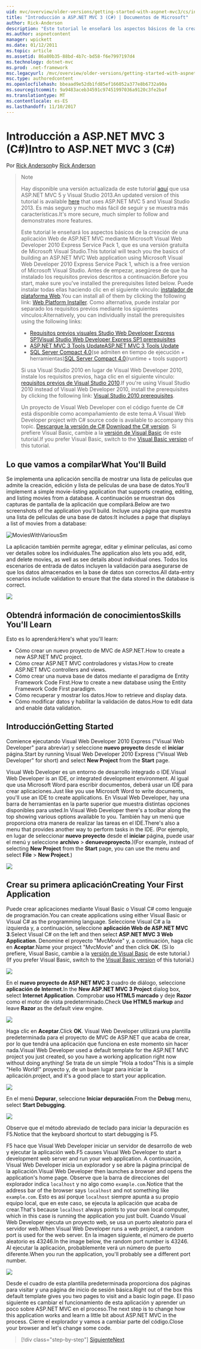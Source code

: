 ```yaml
---
uid: mvc/overview/older-versions/getting-started-with-aspnet-mvc3/cs/intro-to-aspnet-mvc-3
title: "Introducción a ASP.NET MVC 3 (C#) | Documentos de Microsoft"
author: Rick-Anderson
description: "Este tutorial le enseñará los aspectos básicos de la creación de una aplicación Web de ASP.NET MVC mediante Microsoft Visual Web Developer 2010 Express Service Pack 1, que es..."
ms.author: aspnetcontent
manager: wpickett
ms.date: 01/12/2011
ms.topic: article
ms.assetid: 86a80b35-88bd-4b7c-bd58-f6e7997197d4
ms.technology: dotnet-mvc
ms.prod: .net-framework
msc.legacyurl: /mvc/overview/older-versions/getting-started-with-aspnet-mvc3/cs/intro-to-aspnet-mvc-3
msc.type: authoredcontent
ms.openlocfilehash: bbeaad9e52db1fd85ef166052a377e8b6732a90a
ms.sourcegitcommit: 9a9483aceb34591c97451997036a9120c3fe2baf
ms.translationtype: MT
ms.contentlocale: es-ES
ms.lasthandoff: 11/10/2017
---
```

<a name="intro-to-aspnet-mvc-3-c"></a><span data-ttu-id="54d4c-103">Introducción a ASP.NET MVC 3 (C#)</span><span class="sxs-lookup"><span data-stu-id="54d4c-103">Intro to ASP.NET MVC 3 (C#)</span></span>
====================
<span data-ttu-id="54d4c-104">Por [Rick Anderson](https://github.com/Rick-Anderson)</span><span class="sxs-lookup"><span data-stu-id="54d4c-104">by [Rick Anderson](https://github.com/Rick-Anderson)</span></span>

> > [!NOTE]
> > <span data-ttu-id="54d4c-105">Hay disponible una versión actualizada de este tutorial [aquí](../../../getting-started/introduction/getting-started.md) que usa ASP.NET MVC 5 y Visual Studio 2013.</span><span class="sxs-lookup"><span data-stu-id="54d4c-105">An updated version of this tutorial is available [here](../../../getting-started/introduction/getting-started.md) that uses ASP.NET MVC 5 and Visual Studio 2013.</span></span> <span data-ttu-id="54d4c-106">Es más seguro y mucho más fácil de seguir y se muestra más características.</span><span class="sxs-lookup"><span data-stu-id="54d4c-106">It's more secure, much simpler to follow and demonstrates more features.</span></span>
> 
> 
> <span data-ttu-id="54d4c-107">Este tutorial le enseñará los aspectos básicos de la creación de una aplicación Web de ASP.NET MVC mediante Microsoft Visual Web Developer 2010 Express Service Pack 1, que es una versión gratuita de Microsoft Visual Studio.</span><span class="sxs-lookup"><span data-stu-id="54d4c-107">This tutorial will teach you the basics of building an ASP.NET MVC Web application using Microsoft Visual Web Developer 2010 Express Service Pack 1, which is a free version of Microsoft Visual Studio.</span></span> <span data-ttu-id="54d4c-108">Antes de empezar, asegúrese de que ha instalado los requisitos previos descritos a continuación.</span><span class="sxs-lookup"><span data-stu-id="54d4c-108">Before you start, make sure you've installed the prerequisites listed below.</span></span> <span data-ttu-id="54d4c-109">Puede instalar todas ellas haciendo clic en el siguiente vínculo: [instalador de plataforma Web](https://www.microsoft.com/web/gallery/install.aspx?appid=VWD2010SP1Pack).</span><span class="sxs-lookup"><span data-stu-id="54d4c-109">You can install all of them by clicking the following link: [Web Platform Installer](https://www.microsoft.com/web/gallery/install.aspx?appid=VWD2010SP1Pack).</span></span> <span data-ttu-id="54d4c-110">Como alternativa, puede instalar por separado los requisitos previos mediante los siguientes vínculos:</span><span class="sxs-lookup"><span data-stu-id="54d4c-110">Alternatively, you can individually install the prerequisites using the following links:</span></span>
> 
> - [<span data-ttu-id="54d4c-111">Requisitos previos visuales Studio Web Developer Express SP1</span><span class="sxs-lookup"><span data-stu-id="54d4c-111">Visual Studio Web Developer Express SP1 prerequisites</span></span>](https://www.microsoft.com/web/gallery/install.aspx?appid=VWD2010SP1Pack)
> - [<span data-ttu-id="54d4c-112">ASP.NET MVC 3 Tools Update</span><span class="sxs-lookup"><span data-stu-id="54d4c-112">ASP.NET MVC 3 Tools Update</span></span>](https://www.microsoft.com/web/gallery/install.aspx?appsxml=&amp;appid=MVC3)
> - <span data-ttu-id="54d4c-113">[SQL Server Compact 4.0](https://www.microsoft.com/web/gallery/install.aspx?appid=SQLCE;SQLCEVSTools_4_0)(se admiten en tiempo de ejecución + herramientas)</span><span class="sxs-lookup"><span data-stu-id="54d4c-113">[SQL Server Compact 4.0](https://www.microsoft.com/web/gallery/install.aspx?appid=SQLCE;SQLCEVSTools_4_0)(runtime + tools support)</span></span>
> 
> <span data-ttu-id="54d4c-114">Si usa Visual Studio 2010 en lugar de Visual Web Developer 2010, instale los requisitos previos, haga clic en el siguiente vínculo: [requisitos previos de Visual Studio 2010](https://www.microsoft.com/web/gallery/install.aspx?appsxml=&amp;appid=VS2010SP1Pack).</span><span class="sxs-lookup"><span data-stu-id="54d4c-114">If you're using Visual Studio 2010 instead of Visual Web Developer 2010, install the prerequisites by clicking the following link: [Visual Studio 2010 prerequisites](https://www.microsoft.com/web/gallery/install.aspx?appsxml=&amp;appid=VS2010SP1Pack).</span></span>
> 
> <span data-ttu-id="54d4c-115">Un proyecto de Visual Web Developer con el código fuente de C# está disponible como acompañamiento de este tema.</span><span class="sxs-lookup"><span data-stu-id="54d4c-115">A Visual Web Developer project with C# source code is available to accompany this topic.</span></span> <span data-ttu-id="54d4c-116">[Descargue la versión de C#](https://code.msdn.microsoft.com/Introduction-to-MVC-3-10d1b098).</span><span class="sxs-lookup"><span data-stu-id="54d4c-116">[Download the C# version](https://code.msdn.microsoft.com/Introduction-to-MVC-3-10d1b098).</span></span> <span data-ttu-id="54d4c-117">Si prefiere Visual Basic, cambie a la [versión de Visual Basic](../vb/intro-to-aspnet-mvc-3.md) de este tutorial.</span><span class="sxs-lookup"><span data-stu-id="54d4c-117">If you prefer Visual Basic, switch to the [Visual Basic version](../vb/intro-to-aspnet-mvc-3.md) of this tutorial.</span></span>


## <a name="what-youll-build"></a><span data-ttu-id="54d4c-118">Lo que vamos a compilar</span><span class="sxs-lookup"><span data-stu-id="54d4c-118">What You'll Build</span></span>

<span data-ttu-id="54d4c-119">Se implementa una aplicación sencilla de mostrar una lista de películas que admite la creación, edición y lista de películas de una base de datos.</span><span class="sxs-lookup"><span data-stu-id="54d4c-119">You'll implement a simple movie-listing application that supports creating, editing, and listing movies from a database.</span></span> <span data-ttu-id="54d4c-120">A continuación se muestran dos capturas de pantalla de la aplicación que compilará.</span><span class="sxs-lookup"><span data-stu-id="54d4c-120">Below are two screenshots of the application you'll build.</span></span> <span data-ttu-id="54d4c-121">Incluye una página que muestra una lista de películas de una base de datos:</span><span class="sxs-lookup"><span data-stu-id="54d4c-121">It includes a page that displays a list of movies from a database:</span></span>

![MoviesWithVariousSm](intro-to-aspnet-mvc-3/_static/image1.png)

<span data-ttu-id="54d4c-123">La aplicación también permite agregar, editar y eliminar películas, así como ver detalles sobre los individuales.</span><span class="sxs-lookup"><span data-stu-id="54d4c-123">The application also lets you add, edit, and delete movies, as well as see details about individual ones.</span></span> <span data-ttu-id="54d4c-124">Todos los escenarios de entrada de datos incluyen la validación para asegurarse de que los datos almacenados en la base de datos son correctos.</span><span class="sxs-lookup"><span data-stu-id="54d4c-124">All data-entry scenarios include validation to ensure that the data stored in the database is correct.</span></span>

![](intro-to-aspnet-mvc-3/_static/image2.png)

## <a name="skills-youll-learn"></a><span data-ttu-id="54d4c-125">Obtendrá información de conocimientos</span><span class="sxs-lookup"><span data-stu-id="54d4c-125">Skills You'll Learn</span></span>

<span data-ttu-id="54d4c-126">Esto es lo aprenderá:</span><span class="sxs-lookup"><span data-stu-id="54d4c-126">Here's what you'll learn:</span></span>

- <span data-ttu-id="54d4c-127">Cómo crear un nuevo proyecto de MVC de ASP.NET.</span><span class="sxs-lookup"><span data-stu-id="54d4c-127">How to create a new ASP.NET MVC project.</span></span>
- <span data-ttu-id="54d4c-128">Cómo crear ASP.NET MVC controladores y vistas.</span><span class="sxs-lookup"><span data-stu-id="54d4c-128">How to create ASP.NET MVC controllers and views.</span></span>
- <span data-ttu-id="54d4c-129">Cómo crear una nueva base de datos mediante el paradigma de Entity Framework Code First.</span><span class="sxs-lookup"><span data-stu-id="54d4c-129">How to create a new database using the Entity Framework Code First paradigm.</span></span>
- <span data-ttu-id="54d4c-130">Cómo recuperar y mostrar los datos.</span><span class="sxs-lookup"><span data-stu-id="54d4c-130">How to retrieve and display data.</span></span>
- <span data-ttu-id="54d4c-131">Cómo modificar datos y habilitar la validación de datos.</span><span class="sxs-lookup"><span data-stu-id="54d4c-131">How to edit data and enable data validation.</span></span>

## <a name="getting-started"></a><span data-ttu-id="54d4c-132">Introducción</span><span class="sxs-lookup"><span data-stu-id="54d4c-132">Getting Started</span></span>

<span data-ttu-id="54d4c-133">Comience ejecutando Visual Web Developer 2010 Express ("Visual Web Developer" para abreviar) y seleccione **nuevo proyecto** desde el **iniciar** página.</span><span class="sxs-lookup"><span data-stu-id="54d4c-133">Start by running Visual Web Developer 2010 Express ("Visual Web Developer" for short) and select **New Project** from the **Start** page.</span></span>

<span data-ttu-id="54d4c-134">Visual Web Developer es un entorno de desarrollo integrado o IDE.</span><span class="sxs-lookup"><span data-stu-id="54d4c-134">Visual Web Developer is an IDE, or integrated development environment.</span></span> <span data-ttu-id="54d4c-135">Al igual que usa Microsoft Word para escribir documentos, deberá usar un IDE para crear aplicaciones.</span><span class="sxs-lookup"><span data-stu-id="54d4c-135">Just like you use Microsoft Word to write documents, you'll use an IDE to create applications.</span></span> <span data-ttu-id="54d4c-136">En Visual Web Developer, hay una barra de herramientas en la parte superior que muestra distintas opciones disponibles para usted.</span><span class="sxs-lookup"><span data-stu-id="54d4c-136">In Visual Web Developer there's a toolbar along the top showing various options available to you.</span></span> <span data-ttu-id="54d4c-137">También hay un menú que proporciona otra manera de realizar las tareas en el IDE.</span><span class="sxs-lookup"><span data-stu-id="54d4c-137">There's also a menu that provides another way to perform tasks in the IDE.</span></span> <span data-ttu-id="54d4c-138">(Por ejemplo, en lugar de seleccionar **nuevo proyecto** desde el **iniciar** página, puede usar el menú y seleccione **archivo** &gt; **denuevoproyecto**.)</span><span class="sxs-lookup"><span data-stu-id="54d4c-138">(For example, instead of selecting **New Project** from the **Start** page, you can use the menu and select **File** &gt; **New Project**.)</span></span>

[![](intro-to-aspnet-mvc-3/_static/image4.png)](intro-to-aspnet-mvc-3/_static/image3.png)

## <a name="creating-your-first-application"></a><span data-ttu-id="54d4c-139">Crear su primera aplicación</span><span class="sxs-lookup"><span data-stu-id="54d4c-139">Creating Your First Application</span></span>

<span data-ttu-id="54d4c-140">Puede crear aplicaciones mediante Visual Basic o Visual C# como lenguaje de programación.</span><span class="sxs-lookup"><span data-stu-id="54d4c-140">You can create applications using either Visual Basic or Visual C# as the programming language.</span></span> <span data-ttu-id="54d4c-141">Seleccione Visual C# a la izquierda y, a continuación, seleccione **aplicación Web de ASP.NET MVC 3**.</span><span class="sxs-lookup"><span data-stu-id="54d4c-141">Select Visual C# on the left and then select **ASP.NET MVC 3 Web Application**.</span></span> <span data-ttu-id="54d4c-142">Denomine el proyecto "MvcMovie" y, a continuación, haga clic en **Aceptar**.</span><span class="sxs-lookup"><span data-stu-id="54d4c-142">Name your project "MvcMovie" and then click **OK**.</span></span> <span data-ttu-id="54d4c-143">(Si lo prefiere, Visual Basic, cambie a la [versión de Visual Basic](../vb/intro-to-aspnet-mvc-3.md) de este tutorial.)</span><span class="sxs-lookup"><span data-stu-id="54d4c-143">(If you prefer Visual Basic, switch to the [Visual Basic version](../vb/intro-to-aspnet-mvc-3.md) of this tutorial.)</span></span>

![](intro-to-aspnet-mvc-3/_static/image5.png)

<span data-ttu-id="54d4c-144">En el **nuevo proyecto de ASP.NET MVC 3** cuadro de diálogo, seleccione **aplicación de Internet**.</span><span class="sxs-lookup"><span data-stu-id="54d4c-144">In the **New ASP.NET MVC 3 Project** dialog box, select **Internet Application**.</span></span> <span data-ttu-id="54d4c-145">Comprobar **uso HTML5 marcado** y deje **Razor** como el motor de vista predeterminado.</span><span class="sxs-lookup"><span data-stu-id="54d4c-145">Check **Use HTML5 markup** and leave **Razor** as the default view engine.</span></span>

![](intro-to-aspnet-mvc-3/_static/image6.png)

<span data-ttu-id="54d4c-146">Haga clic en **Aceptar**.</span><span class="sxs-lookup"><span data-stu-id="54d4c-146">Click **OK**.</span></span> <span data-ttu-id="54d4c-147">Visual Web Developer utilizará una plantilla predeterminada para el proyecto de MVC de ASP.NET que acaba de crear, por lo que tendrá una aplicación que funciona en este momento sin hacer nada.</span><span class="sxs-lookup"><span data-stu-id="54d4c-147">Visual Web Developer used a default template for the ASP.NET MVC project you just created, so you have a working application right now without doing anything!</span></span> <span data-ttu-id="54d4c-148">Se trata de un simple "Hola a todos"</span><span class="sxs-lookup"><span data-stu-id="54d4c-148">This is a simple "Hello World!"</span></span> <span data-ttu-id="54d4c-149">proyecto y, de un buen lugar para iniciar la aplicación.</span><span class="sxs-lookup"><span data-stu-id="54d4c-149">project, and it's a good place to start your application.</span></span>

[![](intro-to-aspnet-mvc-3/_static/image8.png)](intro-to-aspnet-mvc-3/_static/image7.png)

<span data-ttu-id="54d4c-150">En el menú **Depurar**, seleccione **Iniciar depuración**.</span><span class="sxs-lookup"><span data-stu-id="54d4c-150">From the **Debug** menu, select **Start Debugging**.</span></span>

![](intro-to-aspnet-mvc-3/_static/image9.png)

<span data-ttu-id="54d4c-151">Observe que el método abreviado de teclado para iniciar la depuración es F5.</span><span class="sxs-lookup"><span data-stu-id="54d4c-151">Notice that the keyboard shortcut to start debugging is F5.</span></span>

<span data-ttu-id="54d4c-152">F5 hace que Visual Web Developer iniciar un servidor de desarrollo de web y ejecutar la aplicación web.</span><span class="sxs-lookup"><span data-stu-id="54d4c-152">F5 causes Visual Web Developer to start a development web server and run your web application.</span></span> <span data-ttu-id="54d4c-153">A continuación, Visual Web Developer inicia un explorador y se abre la página principal de la aplicación.</span><span class="sxs-lookup"><span data-stu-id="54d4c-153">Visual Web Developer then launches a browser and opens the application's home page.</span></span> <span data-ttu-id="54d4c-154">Observe que la barra de direcciones del explorador indica `localhost` y no algo como `example.com`.</span><span class="sxs-lookup"><span data-stu-id="54d4c-154">Notice that the address bar of the browser says `localhost` and not something like `example.com`.</span></span> <span data-ttu-id="54d4c-155">Esto es así porque `localhost` siempre apunta a su propio equipo local, que en este caso, se ejecuta la aplicación que acaba de crear.</span><span class="sxs-lookup"><span data-stu-id="54d4c-155">That's because `localhost` always points to your own local computer, which in this case is running the application you just built.</span></span> <span data-ttu-id="54d4c-156">Cuando Visual Web Developer ejecuta un proyecto web, se usa un puerto aleatorio para el servidor web.</span><span class="sxs-lookup"><span data-stu-id="54d4c-156">When Visual Web Developer runs a web project, a random port is used for the web server.</span></span> <span data-ttu-id="54d4c-157">En la imagen siguiente, el número de puerto aleatorio es 43246.</span><span class="sxs-lookup"><span data-stu-id="54d4c-157">In the image below, the random port number is 43246.</span></span> <span data-ttu-id="54d4c-158">Al ejecutar la aplicación, probablemente verá un número de puerto diferente.</span><span class="sxs-lookup"><span data-stu-id="54d4c-158">When you run the application, you'll probably see a different port number.</span></span>

![](intro-to-aspnet-mvc-3/_static/image10.png)

<span data-ttu-id="54d4c-159">Desde el cuadro de esta plantilla predeterminada proporciona dos páginas para visitar y una página de inicio de sesión básica.</span><span class="sxs-lookup"><span data-stu-id="54d4c-159">Right out of the box this default template gives you two pages to visit and a basic login page.</span></span> <span data-ttu-id="54d4c-160">El paso siguiente es cambiar el funcionamiento de esta aplicación y aprender un poco sobre ASP.NET MVC en el proceso.</span><span class="sxs-lookup"><span data-stu-id="54d4c-160">The next step is to change how this application works and learn a little bit about ASP.NET MVC in the process.</span></span> <span data-ttu-id="54d4c-161">Cierre el explorador y vamos a cambiar parte del código.</span><span class="sxs-lookup"><span data-stu-id="54d4c-161">Close your browser and let's change some code.</span></span>

>[!div class="step-by-step"]
[<span data-ttu-id="54d4c-162">Siguiente</span><span class="sxs-lookup"><span data-stu-id="54d4c-162">Next</span></span>](adding-a-controller.md)
